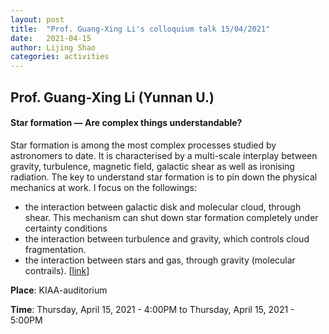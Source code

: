 ```yaml
---
layout: post
title:  "Prof. Guang-Xing Li's colloquium talk 15/04/2021"
date:   2021-04-15
author: Lijing Shao
categories: activities
---
```


## Prof. Guang-Xing Li (Yunnan U.)

#### Star formation — Are complex things understandable?

Star formation is among the most complex processes studied by astronomers to date. It is characterised by a multi-scale interplay between gravity, turbulence, magnetic field, galactic shear as well as ironising radiation. The key to understand star formation is to pin down the physical mechanics at work. I focus on the followings:
- the interaction between galactic disk and molecular cloud, through shear. This mechanism can shut down star formation completely under certainty conditions
- the interaction between turbulence and gravity, which controls cloud fragmentation.
- the interaction between stars and gas, through gravity (molecular contrails).
[[link](http://kiaa.pku.edu.cn/info/1024/7537.htm)]

**Place**: KIAA-auditorium

**Time**: Thursday, April 15, 2021 - 4:00PM to Thursday, April 15, 2021 - 5:00PM
